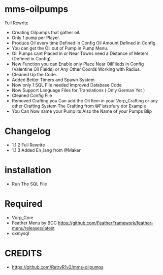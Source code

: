 # mms-oilpumps

Full Rewrite

- Creating Oilpumps that gather oil.
- Only 1 pump per Player.
- Produce Oil every time Defined in Config Oil Amount Defined in Config.
- You can get the Oil out of Pump in Pump Menu.
- Oil Pumps cant Placed in or Near Towns need a Distance of Meters (Defined in Config).
- New Function you can Enable only Place Near OilFileds in Config (Valentine Oil Fields) or Any Other Coords Working with Radius.
- Cleaned Up the Code.
- Added Better Timers and Spawn System.
- Now only 1 SQL File needed Improved Database Code 
- Now Support Language Files for Translations ( Only German Yet )
- Cleaned Config File
- Removed Crafting you Can add the Oil Item in your Vorp_Crafting or any other Crafting System The Crafting from @Fistsofury dor Example 
- You Can Now name your Pump its Also the Name of your Pumps Blip

# Changelog

- 1.1.2  Full Rewrite
- 1.1.3 Added En_lang from @Maker

# installation 

- Run The SQL File

# Required
- Vorp_Core
- Feather Menu by BCC https://github.com/FeatherFramework/feather-menu/releases/latest
- oxmysql

# CREDITS

- https://github.com/RetryR1v2/mms-oilpumps 
